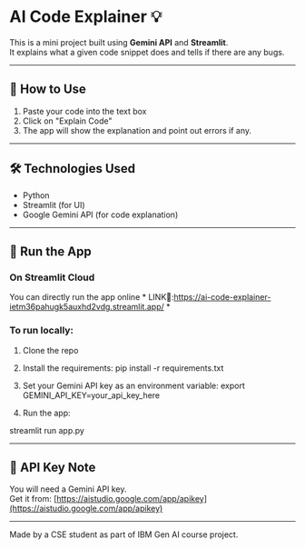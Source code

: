 # AI Code Explainer 💡

This is a mini project built using **Gemini API** and **Streamlit**.  
It explains what a given code snippet does and tells if there are any bugs.

---

## 📌 How to Use

1. Paste your code into the text box
2. Click on "Explain Code"
3. The app will show the explanation and point out errors if any.

---

## 🛠️ Technologies Used

- Python
- Streamlit (for UI)
- Google Gemini API (for code explanation)

---

## 🚀 Run the App

### On Streamlit Cloud
You can directly run the app online *
LINK🔗:https://ai-code-explainer-ietm36pahugk5auxhd2vdg.streamlit.app/ *

### To run locally:

1. Clone the repo
  
2. Install the requirements:
pip install -r requirements.txt
   
3. Set your Gemini API key as an environment variable:
export GEMINI_API_KEY=your_api_key_here

4. Run the app:

streamlit run app.py

---

## 🔐 API Key Note

You will need a Gemini API key.  
Get it from: [https://aistudio.google.com/app/apikey](https://aistudio.google.com/app/apikey)

---

Made by a CSE student as part of IBM Gen AI course project.
